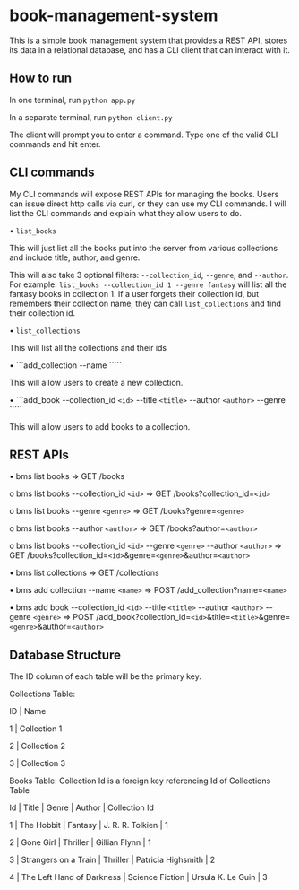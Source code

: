# book-management-system
This is a simple book management system that provides a REST API, stores its data in a relational database, and has a CLI client that can interact with it.

## How to run
In one terminal, run ```python app.py```

In a separate terminal, run ```python client.py```

The client will prompt you to enter a command. Type one of the valid CLI commands and hit enter.

## CLI commands
My CLI commands will expose REST APIs for managing the books. Users can issue direct http calls via curl, or they can use my CLI commands. I will list the CLI commands and explain what they allow users to do.

•	```list_books``` 

This will just list all the books put into the server from various collections and include title, author, and genre. 

This will also take 3 optional filters: ```--collection_id```, ```--genre```, and ```--author```. For example: ```list_books --collection_id 1 --genre fantasy``` will list all the fantasy books in collection 1. If a user forgets their collection id, but remembers their collection name, they can call ```list_collections``` and find their collection id.

•	```list_collections```

This will list all the collections and their ids

•	```add_collection --name `<name>````

This will allow users to create a new collection.

•	```add_book --collection_id `<id>` --title `<title>` --author `<author>` --genre `<genre>````

This will allow users to add books to a collection.

## REST APIs
•	bms list books => GET /books

   o	bms list books --collection_id `<id>` => GET /books?collection_id=`<id>`
   
   o	bms list books --genre `<genre>` => GET /books?genre=`<genre>`

   o	bms list books --author `<author>` => GET /books?author=`<author>`

   o	bms list books --collection_id `<id>` --genre `<genre>` --author `<author>` => GET /books?collection_id=`<id>`&genre=`<genre>`&author=`<author>`
 
•	bms list collections => GET /collections
 
•	bms add collection --name `<name>` => POST /add_collection?name=`<name>`
 
•	bms add book --collection_id `<id>` --title `<title>` --author `<author>` --genre `<genre>` => POST /add_book?collection_id=`<id>`&title=`<title>`&genre=`<genre>`&author=`<author>`

## Database Structure 
The ID column of each table will be the primary key. 

Collections Table:	

ID | Name

1  | Collection 1

2	 | Collection 2

3	 | Collection 3


Books Table: Collection Id is a foreign key referencing Id of Collections Table

Id | Title                     | Genre           | Author             | Collection Id

1	 | The Hobbit	               | Fantasy	        | J. R. R. Tolkien	  | 1

2	 | Gone Girl	        	       | Thriller        | Gillian Flynn	     | 1

3	 | Strangers on a Train	     | Thriller	       | Patricia Highsmith	| 2

4	 | The Left Hand of Darkness | Science Fiction | Ursula K. Le Guin	 | 3




